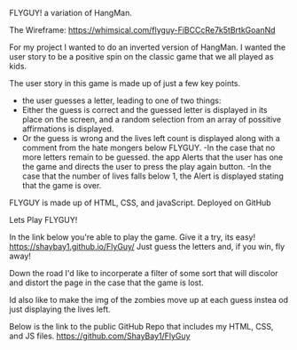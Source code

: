 FLYGUY! a variation of HangMan.

The Wireframe: https://whimsical.com/flyguy-FiBCCcRe7k5tBrtkGoanNd

For my project I wanted to do an inverted version of HangMan. I wanted the user story to be a positive spin on the classic game that we all played as kids.

The user story in this game is made up of just a few key points.
- the user guesses a letter, leading to one of two things:
- Either the guess is correct and the guessed letter is displayed in its place on the screen, and a random selection from an array of possitive affirmations is displayed.
- Or the guess is wrong and the lives left count is displayed along with a comment from the hate mongers below FLYGUY.
-In the case that no more letters remain to be guessed. the app Alerts that the user has one the game and directs the user to press the play again button.
-In the case that the number of lives falls below 1, the Alert is displayed stating that the game is over.


FLYGUY is made up of HTML, CSS, and javaScript. Deployed on GitHub

Lets Play FLYGUY!

In the link below you're able to play the game. Give it a try, its easy!
https://shaybay1.github.io/FlyGuy/
Just guess the letters and, if you win, fly away!

Down the road I'd like to incorperate a filter of some sort that will discolor and distort the page in the case that the game is lost.

Id also like to make the img of the zombies move up at each guess instea od just displaying the lives left.

Below is the link to the public GitHub Repo that includes my HTML, CSS, and JS files.
https://github.com/ShayBay1/FlyGuy